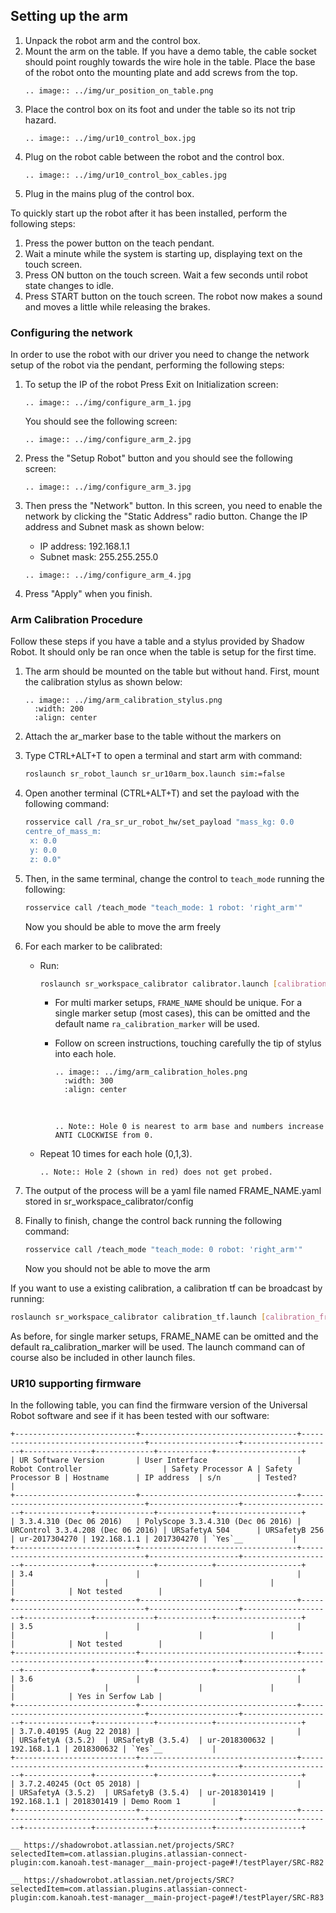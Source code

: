 ## Setting up the arm

1. Unpack the robot arm and the control box.
2. Mount the arm on the table. If you have a demo table, the cable socket should point roughly towards the wire hole in the table. Place the base of the robot onto the mounting plate and add screws from the top. 
   ```eval_rst
   .. image:: ../img/ur_position_on_table.png
   ```
3. Place the control box on its foot and under the table so its not trip hazard.
   ```eval_rst
   .. image:: ../img/ur10_control_box.jpg
   ```
4. Plug on the robot cable between the robot and the control box.
   ```eval_rst
   .. image:: ../img/ur10_control_box_cables.jpg
   ```
5. Plug in the mains plug of the control box.

To quickly start up the robot after it has been installed, perform the following steps:
1. Press the power button on the teach pendant.
2. Wait a minute while the system is starting up, displaying text on the touch screen.
3. Press ON button on the touch screen. Wait a few seconds until robot state changes to idle.
4. Press START button on the touch screen. The robot now makes a sound and moves a little while releasing the brakes.

### Configuring the network

In order to use the robot with our driver you need to change the network setup of the robot via the pendant, performing the following steps:
1. To setup the IP of the robot Press Exit on Initialization screen:

   ```eval_rst
   .. image:: ../img/configure_arm_1.jpg
   ```
   
   You should see the following screen:
   ```eval_rst
   .. image:: ../img/configure_arm_2.jpg
   ```
   
2. Press the "Setup Robot" button and you should see the following screen:
   ```eval_rst
   .. image:: ../img/configure_arm_3.jpg
   ```
   
3. Then press the "Network" button. In this screen, you need to enable the network by clicking the "Static Address" radio button. Change the IP address and Subnet mask as shown below:
   * IP address: 192.168.1.1
   * Subnet mask: 255.255.255.0
   
   ```eval_rst
   .. image:: ../img/configure_arm_4.jpg
   ```
4. Press "Apply" when you finish.

### Arm Calibration Procedure
Follow these steps if you have a table and a stylus provided by Shadow Robot. It should only be ran once when the table is setup for the first time.

1. The arm should be mounted on the table but without hand. First, mount the calibration stylus as shown below:

   ```eval_rst
   .. image:: ../img/arm_calibration_stylus.png
     :width: 200
     :align: center
   ```

2. Attach the ar_marker base to the table without the markers on
   
3. Type CTRL+ALT+T to open a terminal and start arm with command:
   
   ```bash
   roslaunch sr_robot_launch sr_ur10arm_box.launch sim:=false
   ```
   
4. Open another terminal (CTRL+ALT+T) and set the payload with the following command:
   
   ```bash
   rosservice call /ra_sr_ur_robot_hw/set_payload "mass_kg: 0.0
   centre_of_mass_m:
    x: 0.0
    y: 0.0
    z: 0.0"
   ```
   
5. Then, in the same terminal, change the control to `teach_mode` running the following:
   ```bash
   rosservice call /teach_mode "teach_mode: 1 robot: 'right_arm'"
   ```
   Now you should be able to move the arm freely

6. For each marker to be calibrated:
   * Run:
     ```bash
     roslaunch sr_workspace_calibrator calibrator.launch [calibration_frame:=FRAME_NAME]
     ```
     * For multi marker setups, `FRAME_NAME` should be unique. For a single marker setup (most cases), this can be omitted and the default name `ra_calibration_marker` will be used.
     * Follow on screen instructions, touching carefully the tip of stylus into each hole. 
       ```eval_rst
       .. image:: ../img/arm_calibration_holes.png
         :width: 300
         :align: center
       ```
       
       <br>
     
       ```eval_rst
       .. Note:: Hole 0 is nearest to arm base and numbers increase ANTI CLOCKWISE from 0.
       ```
       
   * Repeat 10 times for each hole (0,1,3).    
     
     ```eval_rst
     .. Note:: Hole 2 (shown in red) does not get probed.
     ```
  
7. The output of the process will be a yaml file named FRAME_NAME.yaml stored in sr_workspace_calibrator/config

8. Finally to finish, change the control back running the following command:
   ```bash
   rosservice call /teach_mode "teach_mode: 0 robot: 'right_arm'"
   ```
   Now you should not be able to move the arm

If you want to use a existing calibration, a calibration tf can be broadcast by running:
```bash
roslaunch sr_workspace_calibrator calibration_tf.launch [calibration_frame:=FRAME_NAME]
```

As before, for single marker setups, FRAME_NAME can be omitted and the default ra_calibration_marker will be used. The launch command can of course also be included in other launch files.

### UR10 supporting firmware

In the following table, you can find the firmware version of the Universal Robot software and see if it has been tested with our software:

```eval_rst
+---------------------------+-----------------------------------+-----------------------------------+--------------------+--------------------+---------------+-------------+------------+-------------------+
| UR Software Version       | User Interface                    | Robot Controller                  | Safety Processor A | Safety Processor B | Hostname      | IP address  | s/n        | Tested?           |
+---------------------------+-----------------------------------+-----------------------------------+--------------------+--------------------+---------------+-------------+------------+-------------------+
| 3.3.4.310 (Dec 06 2016)   | PolyScope 3.3.4.310 (Dec 06 2016) | URControl 3.3.4.208 (Dec 06 2016) | URSafetyA 504      | URSafetyB 256      | ur-2017304270 | 192.168.1.1 | 2017304270 | `Yes`__           |
+---------------------------+-----------------------------------+-----------------------------------+--------------------+--------------------+---------------+-------------+------------+-------------------+
| 3.4                       |                                   |                                   |                    |                    |               |             |            | Not tested        |
+---------------------------+-----------------------------------+-----------------------------------+--------------------+--------------------+---------------+-------------+------------+-------------------+
| 3.5                       |                                   |                                   |                    |                    |               |             |            | Not tested        |
+---------------------------+-----------------------------------+-----------------------------------+--------------------+--------------------+---------------+-------------+------------+-------------------+
| 3.6                       |                                   |                                   |                    |                    |               |             |            | Yes in Serfow Lab |
+---------------------------+-----------------------------------+-----------------------------------+--------------------+--------------------+---------------+-------------+------------+-------------------+
| 3.7.0.40195 (Aug 22 2018) |                                   |                                   | URSafetyA (3.5.2)  | URSafetyB (3.5.4)  | ur-2018300632 | 192.168.1.1 | 2018300632 | `Yes`__           |
+---------------------------+-----------------------------------+-----------------------------------+--------------------+--------------------+---------------+-------------+------------+-------------------+
| 3.7.2.40245 (Oct 05 2018) |                                   |                                   | URSafetyA (3.5.2)  | URSafetyB (3.5.4)  | ur-2018301419 | 192.168.1.1 | 2018301419 | Demo Room 1       |
+---------------------------+-----------------------------------+-----------------------------------+--------------------+--------------------+---------------+-------------+------------+-------------------+

__ https://shadowrobot.atlassian.net/projects/SRC?selectedItem=com.atlassian.plugins.atlassian-connect-plugin:com.kanoah.test-manager__main-project-page#!/testPlayer/SRC-R82

__ https://shadowrobot.atlassian.net/projects/SRC?selectedItem=com.atlassian.plugins.atlassian-connect-plugin:com.kanoah.test-manager__main-project-page#!/testPlayer/SRC-R83
```

